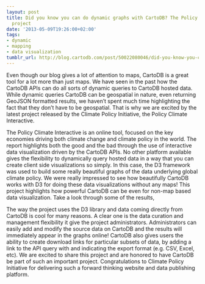 ```yaml
---
layout: post
title: Did you know you can do dynamic graphs with CartoDB? The Policy Climate Interactive
  project
date: '2013-05-09T19:26:00+02:00'
tags:
- dynamic
- mapping
- data visualization
tumblr_url: http://blog.cartodb.com/post/50022080046/did-you-know-you-can-do-dynamic-graphs-with-cartodb
---
```

Even though our blog gives a lot of attention to maps, CartoDB is a great tool for a lot more than just maps. We have seen in the past how the CartoDB APIs can do all sorts of dynamic queries to CartoDB hosted data. While dynamic queries CartoDB can be geospatial in nature, even returning GeoJSON formatted results, we haven’t spent much time highlighting the fact that they don’t have to be geospatial. That is why we are excited by the latest project released by the Climate Policy Initiative, the Policy Climate Interactive.

The Policy Climate Interactive is an online tool, focused on the key economies driving both climate change and climate policy in the world. The report highlights both the good and the bad through the use of interactive data visualization driven by the CartoDB APIs. No other platform available gives the flexibility to dynamically query hosted data in a way that you can create client side visualizations so simply.
In this case, the D3 framework was used to build some really beautiful graphs of the data underlying global climate policy. We were really impressed to see how beautifully CartoDB works with D3 for doing these data visualizations without any maps! This project highlights how powerful CartoDB can be even for non-map based data visualization. Take a look through some of the results,



The way the project uses the D3 library and data coming directly from CartoDB is cool for many reasons. A clear one is the data curation and management flexibility it give the project administrators. Administrators can easily add and modify the source data on CartoDB and the results will immediately appear in the graphs online! CartoDB also gives users the ability to create download links for particular subsets of data, by adding a link to the API query with and indicating the export format (e.g. CSV, Excel, etc).
We are excited to share this project and are honored to have CartoDB be part of such an important project. Congratulations to Climate Policy Initiative for delivering such a forward thinking website and data publishing platform.
